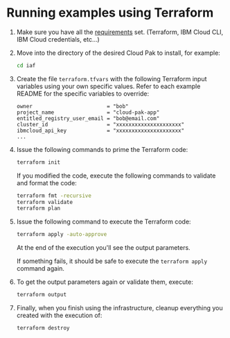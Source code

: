 # Running examples using Terraform

1. Make sure you have all the [requirements](./README.md#requirements) set. (Terraform, IBM Cloud CLI, IBM Cloud credentials, etc...)

2. Move into the directory of the desired Cloud Pak to install, for example:

   ```bash
   cd iaf
   ```

3. Create the file `terraform.tfvars` with the following Terraform input variables using your own specific values.  Refer to each example README for the specific variables to override:

   ```hcl
   owner                        = "bob"
   project_name                 = "cloud-pak-app"
   entitled_registry_user_email = "bob@email.com"
   cluster_id                   = "xxxxxxxxxxxxxxxxxxxxx"
   ibmcloud_api_key             = "xxxxxxxxxxxxxxxxxxxxx"
   ...
   ```

4. Issue the following commands to prime the Terraform code:

   ```bash
   terraform init
   ```

   If you modified the code, execute the following commands to validate and format the code:

   ```bash
   terraform fmt -recursive
   terraform validate
   terraform plan
   ```

5. Issue the following command to execute the Terraform code:

   ```bash
   terraform apply -auto-approve
   ```

   At the end of the execution you'll see the output parameters.

   If something fails, it should be safe to execute the `terraform apply` command again.

6. To get the output parameters again or validate them, execute:

   ```bash
   terraform output
   ```

7. Finally, when you finish using the infrastructure, cleanup everything you created with the execution of:

   ```bash
   terraform destroy
   ```
